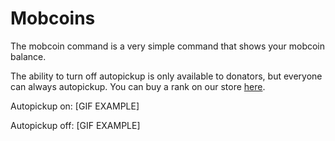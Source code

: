 # Mobcoins
The mobcoin command is a very simple command that shows your mobcoin balance.

The ability to turn off autopickup is only available to donators, but everyone can always autopickup. You can buy a rank on our store [here](https://store.arsentic.net).

Autopickup on:
[GIF EXAMPLE]

Autopickup off:
[GIF EXAMPLE]
